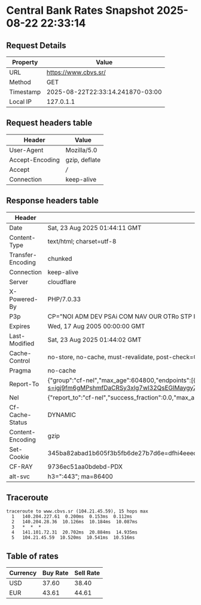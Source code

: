 # Central Bank Rates Snapshot 2025-08-22 22:33:14
## Request Details

| Property | Value |
|----------|-------|
| URL | https://www.cbvs.sr/ |
| Method | GET |
| Timestamp | 2025-08-22T22:33:14.241870-03:00 |
| Local IP | 127.0.1.1 |
    
## Request headers table

| Header | Value |
|--------|-------|
| User-Agent | Mozilla/5.0 |
| Accept-Encoding | gzip, deflate |
| Accept | */* |
| Connection | keep-alive |

    
## Response headers table
| Header | Value |
|--------|-------|
| Date | Sat, 23 Aug 2025 01:44:11 GMT |
| Content-Type | text/html; charset=utf-8 |
| Transfer-Encoding | chunked |
| Connection | keep-alive |
| Server | cloudflare |
| X-Powered-By | PHP/7.0.33 |
| P3p | CP="NOI ADM DEV PSAi COM NAV OUR OTRo STP IND DEM" |
| Expires | Wed, 17 Aug 2005 00:00:00 GMT |
| Last-Modified | Sat, 23 Aug 2025 01:44:02 GMT |
| Cache-Control | no-store, no-cache, must-revalidate, post-check=0, pre-check=0 |
| Pragma | no-cache |
| Report-To | {"group":"cf-nel","max_age":604800,"endpoints":[{"url":"https://a.nel.cloudflare.com/report/v4?s=igj9fm6gMPshmfDaCRSy3xlg7wI32QsEGlMaygyZJaovdkkqvH4oDCj2FMk4ZLq%2BcpY%2Fa3vFpjbglcgxqP%2BJNj5GLiMHXKp9XeC6"}]} |
| Nel | {"report_to":"cf-nel","success_fraction":0.0,"max_age":604800} |
| Cf-Cache-Status | DYNAMIC |
| Content-Encoding | gzip |
| Set-Cookie | 345ba82abad1b605f3b5fb6de27b7d6e=dfhi4eeeqg9a7kvnq09k3g25m7; HttpOnly; Path=/ |
| CF-RAY | 9736ec51aa0bdebd-PDX |
| alt-svc | h3=":443"; ma=86400 |

## Traceroute 

```
traceroute to www.cbvs.sr (104.21.45.59), 15 hops max
  1   140.204.227.61  0.200ms  0.153ms  0.112ms 
  2   140.204.28.36  10.126ms  10.184ms  10.087ms 
  3   *  *  * 
  4   141.101.72.31  20.702ms  20.884ms  14.935ms 
  5   104.21.45.59  10.520ms  10.541ms  10.516ms 

```

## Table of rates

| Currency | Buy Rate | Sell Rate |
|----------|----------|-----------|
| USD | 37.60 | 38.40 |
| EUR | 43.61 | 44.61 |
